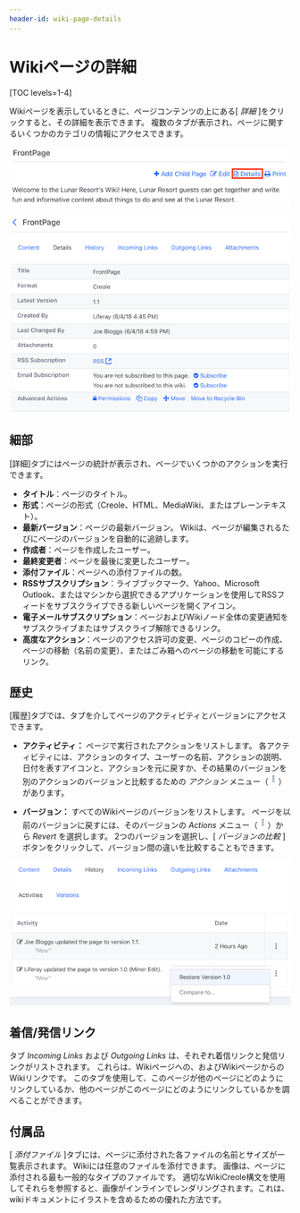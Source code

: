 ```yaml
---
header-id: wiki-page-details
---
```


# Wikiページの詳細

[TOC levels=1-4]

Wikiページを表示しているときに、ページコンテンツの上にある[ *詳細* ]をクリックすると、その詳細を表示できます。 複数のタブが表示され、ページに関するいくつかのカテゴリの情報にアクセスできます。

![図1：*詳細*をクリックしてWikiページの詳細を表示します。](../../../../images/wiki-page-details-link.png)

![図2：Wikiページの詳細。](../../../../images/wiki-page-details.png)

## 細部

[詳細]タブにはページの統計が表示され、ページでいくつかのアクションを実行できます。

  - **タイトル**：ページのタイトル。
  - **形式**：ページの形式（Creole、HTML、MediaWiki、またはプレーンテキスト）。
  - **最新バージョン**：ページの最新バージョン。 Wikiは、ページが編集されるたびにページのバージョンを自動的に追跡します。
  - **作成者**：ページを作成したユーザー。
  - **最終変更者**：ページを最後に変更したユーザー。
  - **添付ファイル**：ページへの添付ファイルの数。
  - **RSSサブスクリプション**：ライブブックマーク、Yahoo、Microsoft Outlook、またはマシンから選択できるアプリケーションを使用してRSSフィードをサブスクライブできる新しいページを開くアイコン。
  - **電子メールサブスクリプション**：ページおよびWikiノード全体の変更通知をサブスクライブまたはサブスクライブ解除できるリンク。
  - **高度なアクション**：ページのアクセス許可の変更、ページのコピーの作成、ページの移動（名前の変更）、またはごみ箱へのページの移動を可能にするリンク。

## 歴史

[履歴]タブでは、タブを介してページのアクティビティとバージョンにアクセスできます。

  - **アクティビティ：** ページで実行されたアクションをリストします。 各アクティビティには、アクションのタイプ、ユーザーの名前、アクションの説明、日付を表すアイコンと、アクションを元に戻すか、その結果のバージョンを別のアクションのバージョンと比較するための *アクション* メニュー（![Actions](../../../../images/icon-actions.png)）があります。

  - **バージョン：** すべてのWikiページのバージョンをリストします。 ページを以前のバージョンに戻すには、そのバージョンの *Actions* メニュー（![Actions](../../../../images/icon-actions.png)）から *Revert* を選択します。 2つのバージョンを選択し、[ *バージョンの比較* ]ボタンをクリックして、バージョン間の違いを比較することもできます。

![図3：[アクティビティ]タブには、Wikiページで実行されたアクションが表示されます。](../../../../images/wiki-page-history.png)

## 着信/発信リンク

タブ *Incoming Links* および *Outgoing Links* は、それぞれ着信リンクと発信リンクがリストされます。 これらは、Wikiページへの、およびWikiページからのWikiリンクです。 このタブを使用して、このページが他のページにどのようにリンクしているか、他のページがこのページにどのようにリンクしているかを調べることができます。

## 付属品

[ *添付ファイル* ]タブには、ページに添付された各ファイルの名前とサイズが一覧表示されます。 Wikiには任意のファイルを添付できます。 画像は、ページに添付される最も一般的なタイプのファイルです。 適切なWikiCreole構文を使用してそれらを参照すると、画像がインラインでレンダリングされます。これは、wikiドキュメントにイラストを含めるための優れた方法です。
